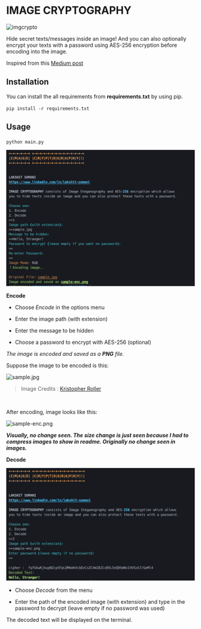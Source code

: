 ﻿# IMAGE CRYPTOGRAPHY
  

![imgcrypto](https://user-images.githubusercontent.com/54276661/120526625-05686c00-c3f7-11eb-9102-9274ec67b2e1.PNG)



Hide secret texts/messages inside an image! And  you can also optionally encrypt your texts with a password using AES-256 encryption before encoding into the image.


Inspired from this [Medium post](https://medium.com/better-programming/image-steganography-using-python-2250896e48b9)

 

## Installation

You can install the all requirements from **requirements.txt** by using pip.

`pip install -r requirements.txt` 

## Usage

`python main.py`

![1](./img-crypto-1.png)

**Encode**

- Choose *Encode* in the options menu

- Enter the image path (with extension)

- Enter the message to be hidden

- Choose a password to encrypt with AES-256 (optional)
  
<em>The image is encoded and saved as a ***PNG*** file.</em>

  Suppose the image to be encoded is this:

 ![sample.jpg](https://images.unsplash.com/photo-1468276311594-df7cb65d8df6?ixlib=rb-1.2.1&ixid=MnwxMjA3fDB8MHxwaG90by1wYWdlfHx8fGVufDB8fHx8&auto=format&fit=crop&w=750&q=80)

> Image Credits : [Kristopher Roller](https://unsplash.com/@krisroller)

<br>

After encoding, image looks like this:

![sample-enc.png](https://user-images.githubusercontent.com/54276661/120529596-46ae4b00-c3fa-11eb-82fe-3938dd0739aa.png)

***Visually, no change seen. The size change is just seen because I had to compress images to show in readme. Originally no change seen in images.***

**Decode**

![decoding](./img-crypto-2.png)

- Choose *Decode* from the menu

- Enter the path of the encoded image (with extension) and type in the password to decrypt (leave empty if no password was used)
  

The decoded text will be displayed on the terminal.
